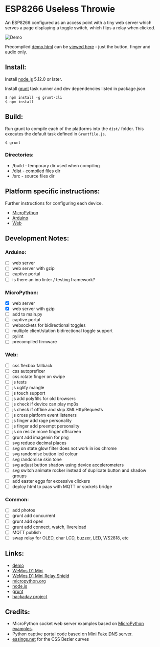 # ESP8266 Useless Throwie

An ESP8266 configured as an access point with a tiny web server which serves a page displaying a toggle switch, which flips a relay when clicked.

![Demo](https://raw.github.com/mcauser/esp8266-useless-throwie/master/demo.png)

Precompiled [demo.html](https://raw.githubusercontent.com/mcauser/esp8266-useless-throwie/master/demo.html) can be [viewed here](https://mcauser.github.io/esp8266-useless-throwie/index.html) - just the button, finger and audio only.

## Install:

Install [node.js](http://nodejs.org) 5.12.0 or later.

Install [grunt](http://gruntjs.com/) task runner and dev dependencies listed in package.json

```
$ npm install -g grunt-cli
$ npm install
```

## Build:

Run grunt to compile each of the platforms into the `dist/` folder. This executes the default task defined in `Gruntfile.js`.

```
$ grunt
```

### Directories:

* /build - temporary dir used when compiling
* /dist - compiled files dir
* /src - source files dir

## Platform specific instructions:

Further instructions for configuring each device.

* [MicroPython](src/micropython/readme.md)
* [Arduino](src/arduino/readme.md)
* [Web](/src/web/readme.md)

## Development Notes:

### Arduino:

- [ ] web server
- [ ] web server with gzip
- [ ] captive portal
- [ ] is there an ino linter / testing framework?

### MicroPython:

- [x] web server
- [x] web server with gzip
- [ ] add to main.py
- [ ] captive portal
- [ ] websockets for bidirectional toggles
- [ ] multiple client/station bidirectional toggle support
- [ ] pylint
- [ ] precompiled firmware

### Web:

- [ ] css flexbox fallback
- [ ] css autoprefixer
- [ ] css rotate finger on swipe
- [ ] js tests
- [ ] js uglify mangle
- [ ] js touch support
- [ ] js add polyfills for old browsers
- [ ] js check if device can play mp3s
- [ ] js check if offline and skip XMLHttpRequests
- [ ] js cross platform event listeners
- [ ] js finger add rage personality
- [ ] js finger add preempt personality
- [ ] js on resize move finger offscreen
- [ ] grunt add imagemin for png
- [ ] svg reduce decimal places
- [ ] svg on state glow filter does not work in ios chrome
- [ ] svg randomise button led colour
- [ ] svg randomise skin tone
- [ ] svg adjust button shadow using device accelerometers
- [ ] svg switch animate rocker instead of duplicate button and shadow groups
- [ ] add easter eggs for excessive clickers
- [ ] deploy html to paas with MQTT or sockets bridge

### Common:

- [ ] add photos
- [ ] grunt add concurrent
- [ ] grunt add open
- [ ] grunt add connect, watch, livereload
- [ ] MQTT publish
- [ ] swap relay for OLED, char LCD, buzzer, LED, WS2818, etc

## Links:

* [demo](https://mcauser.github.io/esp8266-useless-throwie/index.html)
* [WeMos D1 Mini](http://www.wemos.cc/Products/d1_mini.html)
* [WeMos D1 Mini Relay Shield](http://www.wemos.cc/Products/relay_shield.html)
* [micropython.org](http://micropython.org)
* [node.js](http://nodejs.org)
* [grunt](http://gruntjs.com/)
* [hackaday project](https://hackaday.io/project/13322-esp8266-useless-throwie)

## Credits:

* MicroPython socket web server examples based on [MicroPython examples](https://github.com/micropython/micropython/tree/master/examples/network).
* Python captive portal code based on [Mini Fake DNS server](http://code.activestate.com/recipes/491264-mini-fake-dns-server/).
* [easings.net](http://easings.net/) for the CSS Bezier curves
